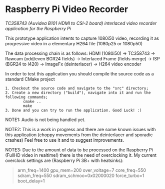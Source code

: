 # Raspberry Pi Video Recorder
*TC358743 (Auvidea B101 HDMI to CSI-2 board) interlaced video recorder application for the Raspberry Pi*

This prototype application intents to capture 1080i50 video, recording it as progressive video in a elementary H264 file (1080p25 or 1080p50)

The data processing chain is as follows:
	HDMI (1080i50) -> TC358743 -> Rawcam (odd/even BGR24 fields) -> Interlaced Frame (fields merge) -> ISP (BGR24 to I420) -> ImageFx (deinterlacer) -> H264 video encoder
	
In order to test this application you should compile the source code as a standard CMake project

	1. Checkout the source code and navigate to the "src" directory;
	2. Create a new directory ("build"), navigate into it and run the following commands;
			cmake ..
			make
	3. Done and you can try to run the application. Good Luck! :)
	
NOTE1: Audio is not being handled yet.

NOTE2: This is a work in progress and there are some known issues with this application (choppy movements from the deinterlacer and sporadic crashes)
       Feel free to use it and to suggest improvements.
      
NOTE3: Due to the amount of data to be processed on the Raspberry Pi (FullHD video in realtime!) there is the need of overclocking it.
       My current overclock settings are (Raspberry Pi 3B+ with heatsinks):
> arm_freq=1400
> gpu_mem=200
> over_voltage=7
> core_freq=550
> sdram_freq=550
> sdram_schmoo=0x02000020
> force_turbo=1
> boot_delay=1
